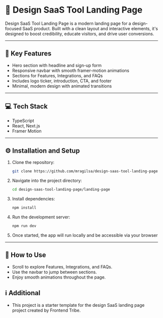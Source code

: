 # 🎨 Design SaaS Tool Landing Page

Design SaaS Tool Landing Page is a modern landing page for a design-focused SaaS product. Built with a clean layout and interactive elements, it's designed to boost credibility, educate visitors, and drive user conversions.

---

## 🔑 Key Features

- Hero section with headline and sign-up form
- Responsive navbar with smooth framer-motion animations
- Sections for Features, Integrations, and FAQs
- Includes logo ticker, introduction, CTA, and footer
- Minimal, modern design with animated transitions


---

## 💻 Tech Stack

- TypeScript 
- React, Next.js  
- Framer Motion  

---

## ⚙️ Installation and Setup

1. Clone the repository:
   ``` bash
   git clone https://github.com/mragilsa/design-saas-tool-landing-page.git

2. Navigate into the project directory:
   ``` bash
   cd design-saas-tool-landing-page/landing-page  

3. Install dependencies:
   ``` bash
   npm install  

4. Run the development server:
    ``` bash
   npm run dev  

5. Once started, the app will run locally and be accessible via your browser

---

## 📘 How to Use

- Scroll to explore Features, Integrations, and FAQs.
- Use the navbar to jump between sections.
- Enjoy smooth animations throughout the page.

## ℹ️ Additional
- This project is a starter template for the design SaaS landing page project created by Frontend Tribe.
